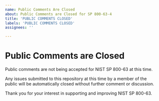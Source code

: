 ```yaml
---
name: Public Comments Are Closed
about: Public Comments are Closed for SP 800-63-4
title: 'PUBLIC COMMENTS CLOSED'
labels: 'PUBLIC COMMENTS CLOSED'
assignees: ''

---
```


# Public Comments are Closed

Public comments are not being accepted for NIST SP 800-63 at this time.

Any issues submitted to this repository at this time by a member of the public will be automatically closed without further comment or discussion.

Thank you for your interest in supporting and improving NIST SP 800-63.
